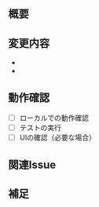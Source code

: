 ## 概要
<!-- このPRの目的や背景を簡潔に記載してください -->

## 変更内容
<!-- 主な変更点や追加機能を箇条書きで記載してください -->
-
-

## 動作確認
<!-- 動作確認内容や手順、確認した環境などを記載してください -->
- [ ] ローカルでの動作確認
- [ ] テストの実行
- [ ] UIの確認（必要な場合）

## 関連Issue
<!-- 関連するIssue番号があれば記載してください -->

## 補足
<!-- レビュー時に注意してほしい点や補足事項があれば記載してください -->
